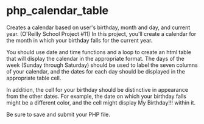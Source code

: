php_calendar_table
==================

Creates a calendar based on user's birthday, month and day, and current year. (O'Reilly School Project #11)
In this project, you'll create a calendar for the month in which your birthday falls for the current year. 

You should use date and time functions and a loop to create an html table that will display the calendar in the appropriate
format. The days of the week (Sunday through Saturday) should be used to label the seven columns of your calendar, and the dates for each day should be displayed in the appropriate table cell. 

In addition, the cell for your birthday should be distinctive in appearance from the other dates. For example, the date on which your birthday falls might be a different color, and the cell might display My Birthday!!! within it. 

Be sure to save and submit your PHP file.

